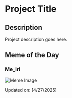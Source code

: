 # Project Title

## Description

Project description goes here.

## Meme of the Day

### Me_irl
![Meme Image](https://i.redd.it/t11nkp806zwe1.png)

Updated on: [4/27/2025]